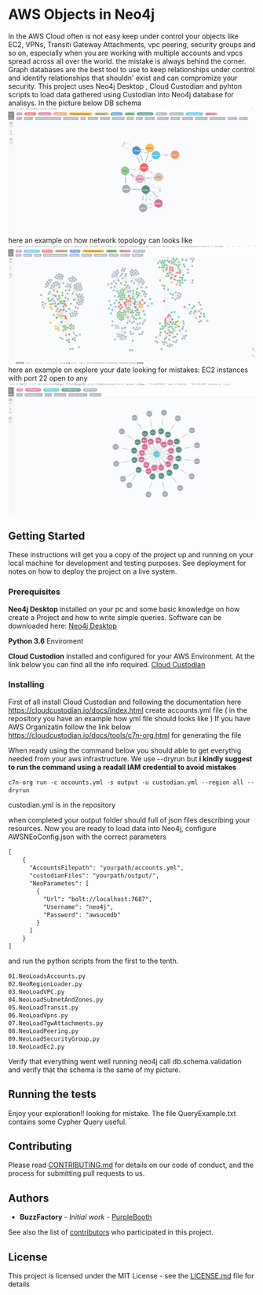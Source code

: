 # AWS Objects in Neo4j

In the AWS Cloud often is not easy keep under control your objects like EC2, VPNs, Transiti Gateway Attachments, vpc peering, security groups and so on, especially
when you are working with multiple accounts and vpcs spread across all over the world. the mistake is always behind the corner.
Graph databases are the best tool to use to keep relationships under control and identify relationships that shouldn' exist and can compromize your security.
This project uses Neo4j Desktop , Cloud Custodian and pyhton scripts to load data gathered using Custodian into Neo4j database for analisys.
In the picture below DB schema
![GitHub Logo](/images/dbschema.png)
here an example on how network topology can looks like
![GitHub Logo](/images/NetworkTopology.png)
here an example on explore your date looking for mistakes: EC2 instances with port 22 open to any
![GitHub Logo](/images/EC2With22OpentoAny.png)


## Getting Started

These instructions will get you a copy of the project up and running on your local machine for development and testing purposes. See deployment for notes on how to deploy the project on a live system.

### Prerequisites

**Neo4j Desktop** installed on your pc and some basic knowledge on how create a Project and how to write simple queries.
Software can be downloaded here:
[Neo4j Desktop](https://neo4j.com/download/)

**Python 3.6** Enviroment 

**Cloud Custodion** installed and configured for your AWS Environment. At the link below you can find all the info required.
[Cloud Custodian](https://pypi.org/project/c7n/)

### Installing

First of all install Cloud Custodian and following the documentation here https://cloudcustodian.io/docs/index.html create accounts.yml file ( in the repository you have an example how yml file should looks like )
If you have AWS Organizatin follow the link below
https://cloudcustodian.io/docs/tools/c7n-org.html
for generating the file

When ready using the command below you should able to get everythig needed from your aws infrastructure. We use --dryrun but **i kindly suggest to run the command using a readall IAM credential to avoid mistakes**

```
c7n-org run -c accounts.yml -s output -u custodian.yml --region all --dryrun
```
custodian.yml is in the repository

when completed your output folder should full of json files describing your resources. Now you are ready to load data into Neo4j, configure AWSNEoConfig.json with the correct parameters 
```
[
    {
      "AccountsFilepath": "yourpath/accounts.yml",
      "custodianFiles": "yourpath/output/",
      "NeoParametes": [
        {
          "Url": "bolt://localhost:7687",
          "Username": "neo4j",
          "Password": "awsucmdb"
        }
      ]
    }
]
```
and run the python scripts from the first to the tenth.

```
01.NeoLoadsAccounts.py
02.NeoRegionLoader.py
03.NeoLoadVPC.py
04.NeoLoadSubnetAndZones.py
05.NeoLoadTransit.py
06.NeoLoadVpns.py
07.NeoLoadTgwAttachments.py
08.NeoLoadPeering.py
09.NeoLoadSecurityGroup.py
10.NeoLoadEc2.py

```

Verify that everything went well running neo4j call db.schema.validation and verify that the schema is the same of my picture.

## Running the tests

Enjoy your exploration!! looking for mistake. The file QueryExample.txt contains some Cypher Query useful.

## Contributing

Please read [CONTRIBUTING.md](https://gist.github.com/PurpleBooth/b24679402957c63ec426) for details on our code of conduct, and the process for submitting pull requests to us.


## Authors

* **BuzzFactory** - *Initial work* - [PurpleBooth](https://github.com/PurpleBooth)

See also the list of [contributors](https://github.com/your/project/contributors) who participated in this project.

## License

This project is licensed under the MIT License - see the [LICENSE.md](LICENSE.md) file for details

